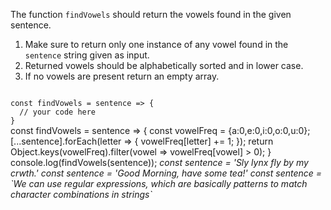 The function `findVowels` should return the vowels found in the given sentence.

1. Make sure to return only one instance of any vowel found in the `sentence` string given as input.
2. Returned vowels should be alphabetically sorted and in lower case.
3. If no vowels are present return an empty array.

<codeblock language="javascript" type="exercise" testMode="multipleInput">
<code>
const findVowels = sentence => {
  // your code here
}
</code>

<solution>
const findVowels = sentence => {
  const vowelFreq = {a:0,e:0,i:0,o:0,u:0};
  [...sentence].forEach(letter => {
      vowelFreq[letter] += 1;
  });
  return Object.keys(vowelFreq).filter(vowel => vowelFreq[vowel] > 0);
}
</solution>

<testcases>
<caller>
console.log(findVowels(sentence));
</caller>
<testcase>
<i>
const sentence = 'Sly lynx fly by my crwth.'
</i>
</testcase>
<testcase>
<i>
const sentence = 'Good Morning, have some tea!'
</i>
</testcase>
<testcase>
<i>
const sentence = `We can use regular expressions, which are basically patterns to match character combinations in strings`
</i>
</testcase>
</testcases>
</codeblock>